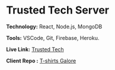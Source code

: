 # Trusted Tech Server

**Technology:** React, Node.js, MongoDB

**Tools:** VSCode, Git, Firebase, Heroku.

**Live Link:** [Trusted Tech](https://trusted-tech.firebaseapp.com/)

**Client Repo :** [T-shirts Galore](https://github.com/sagazirobiul/trusted-tech-client) 
